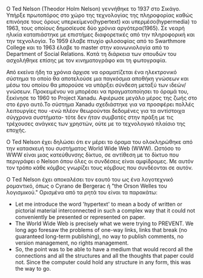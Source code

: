 
O Ted Nelson (Theodor Holm Nelson) γεννήθηκε το 1937 στο Σικάγο. Υπήρξε πρωτοπόρος στο χώρο της τεχνολογίας της πληροφορίας καθώς επινόησε τους όρους υπερκείμενο(hypertext) και υπερμέσο(hypermedia) το 1963, τους οποίους δημοσίευσε δύο χρόνια αργότερα(1965). Σε νεαρή ηλικία καταπιάστηκε με επιστήμες διαφορετικές από την πληροφορική και την τεχνολογία. To 1959 έλαβε πτυχίο φιλοσοφίας από το Swarthmore College και το 1963 έλαβε το master στην κοινωνιολογία από το Department of Social Relations. Κατά τη διάρκεια των σπουδών του ασχολήθηκε επίσης με τον κινηματογράφο και τη φωτογραφία. 

Από εκείνα ήδη τα χρόνια άρχισε να οραματίζεται ένα ηλεκτρονικό σύστημα το οποίο θα αποτελούσε μια παγκόσμια αποθήκη γνώσεων και μέσω του οποίου θα μπορούσε να υπάρξει σύνδεση μεταξύ των ιδεών/γνώσεων. Προκειμένου να μπορέσει να πραγματοποίησει το όραμά του, ξεκίνησε το 1960 το Project Xanadu. Αφιέρωσε μεγάλο μέρος της ζωής στο στο έργο αυτό.Το σύστημα Xanadu σχεδιάστηκε για να προσφέρει πολλές λειτουργίες που -ενώ πλέον θεωρούνται δεδομένες για τα αντίστοιχα σύγχρονα συστήματα- τότε δεν ήταν συμβατές στην πράξη με τις τρέχουσες ανάγκες των χρηστών, ούτε με το τεχνολογικό πλαίσιο της εποχής.

O Ted Nelson έχει δηλώσει ότι εν μέρει το όραμα του ολοκληρώθηκε από την κατασκευή του συστήματος World Wide Web (WWW). Ωστόσο το WWW είναι μιας κατεύθυνσης δίκτυο, σε αντίθεση με το δίκτυο που περιγράφει ο Nelson όπου όλες οι συνδέσεις είναι αμφίδρομες. Με αυτόν τον τρόπο κάθε κόμβος γνωρίζει τους κόμβους που συνδέονται σε αυτόν.

Ο Τed Nelson έχει αποκαλέσει τον εαυτό του ως ένα λογοτεχνικό ρομαντικό, όπως ο Cyrano de Bergerac ή  "the Orson Welles του λογισμικού."
Ορισμένα από τα ρητά του είναι τα παρακάτω: 
- Let me introduce the word 'hypertext' to mean a body of written or pictorial material interconnected in such a complex way that it could not conveniently be presented or represented on paper.
- The World Wide Web is precisely what we were trying to PREVENT. We long ago foresaw the problems of one-way links, links that break (no guaranteed long-term publishing), no way to publish comments, no version management, no rights management.
- So, the point was to be able to have a medium that would record all the connections and all the structures and all the thoughts that paper could not. Since the computer could hold any structure in any form, this was the way to go.
